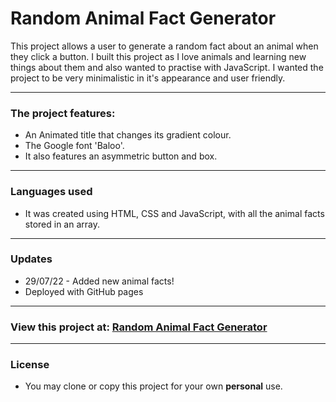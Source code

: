 # Random Animal Fact Generator
This project allows a user to generate a random fact about an animal when they click a button.
I built this project as I love animals and learning new things about them and also wanted to practise with JavaScript.
I wanted the project to be very minimalistic in it's appearance and user friendly.
*****
### The project features:
+ An Animated title that changes its gradient colour.
+ The Google font 'Baloo'.
+ It also features an asymmetric button and box.
-----
### Languages used
+ It was created using HTML, CSS and JavaScript, with all the animal facts stored in an array.
-----
### Updates
+ 29/07/22 - Added new animal facts!
+ Deployed with GitHub pages
---
### View this project at: [Random Animal Fact Generator](https://rclarkeweb.github.io/Random-Animal-Fact-Generator/)
***
### License 
+ You may clone or copy this project for your own **personal** use.

